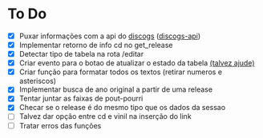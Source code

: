 # To Do

 - [x] Puxar informações com a api do [discogs](https://www.discogs.com/developers/) ([discogs-api](https://pypi.org/project/discogs-api/))
 - [x] Implementar retorno de info cd no get_release
 - [x] Detectar tipo de tabela na rota /editar
 - [x] Criar evento para o botao de atualizar o estado da tabela [(talvez ajude)](https://stackoverflow.com/questions/30040782/saving-handsontable-data-with-flask)
 - [x] Criar função para formatar todos os textos (retirar numeros e asteriscos)
 - [x] Implementar busca de ano original a partir de uma release
 - [x] Tentar juntar as faixas de pout-pourri
 - [x] Checar se o release é do mesmo tipo que os dados da sessao
 - [ ] Talvez dar opção entre cd e vinil na inserção do link
 - [ ] Tratar erros das funções